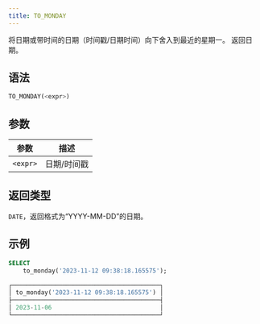 ```yaml
---
title: TO_MONDAY
---
```


将日期或带时间的日期（时间戳/日期时间）向下舍入到最近的星期一。
返回日期。

## 语法

```sql
TO_MONDAY(<expr>)
```

## 参数

| 参数       | 描述         |
| ----------- | ----------- |
| `<expr>` | 日期/时间戳 |

## 返回类型

`DATE`，返回格式为“YYYY-MM-DD”的日期。

## 示例

```sql
SELECT
    to_monday('2023-11-12 09:38:18.165575');

┌─────────────────────────────────────────┐
│ to_monday('2023-11-12 09:38:18.165575') │
├─────────────────────────────────────────┤
│ 2023-11-06                              │
└─────────────────────────────────────────┘
```